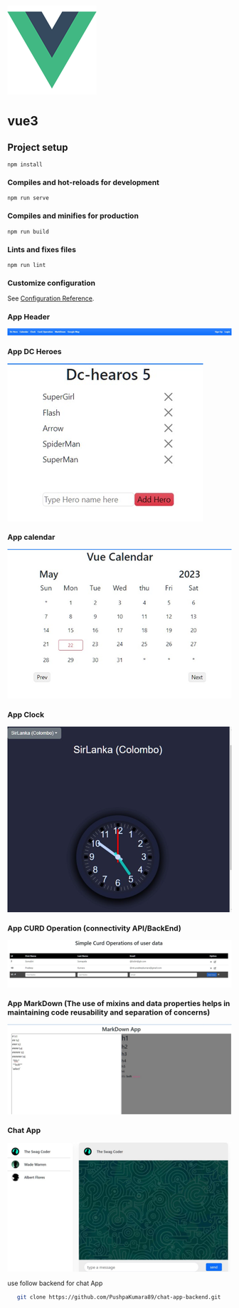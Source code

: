 ![alt text](src/assets/logo.png "Logo Title Text 1")
# vue3

## Project setup
```
npm install
```

### Compiles and hot-reloads for development
```
npm run serve
```

### Compiles and minifies for production
```
npm run build
```

### Lints and fixes files
```
npm run lint
```

### Customize configuration
See [Configuration Reference](https://cli.vuejs.org/config/).

### App Header
![appHeader](src/assets/appHeader.jpg "appHeader")

### App DC Heroes
![Dc](src/assets/sipmpleDataBinding.jpg "Dc")

### App calendar
![calendar](src/assets/calendar.jpg "calendar")

### App Clock
![clock](src/assets/clock.jpg "clock")

### App CURD Operation (connectivity API/BackEnd) 
![CURD](src/assets/curdoperation.jpg "CURD")

### App MarkDown (The use of mixins and data properties helps in maintaining code reusability and separation of concerns)
![CURD](src/assets/markdown.jpg "CURD")

### Chat App
![Chat](src/assets/chatApp.jpg "Chat")

use follow backend for chat App
```bash
   git clone https://github.com/PushpaKumara89/chat-app-backend.git

